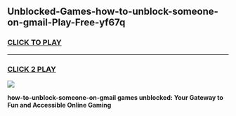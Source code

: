 
## Unblocked-Games-how-to-unblock-someone-on-gmail-Play-Free-yf67q
<h3>
<a href="https://premium76.site?title=how-to-unblock-someone-on-gmail&ref=10A">CLICK TO PLAY</a></h3>
<hr>

<h3>
<a href="https://premium76.site?title=how-to-unblock-someone-on-gmail&ref=10A">CLICK 2 PLAY</a>
  
</h3>

<a href="https://premium76.site?title=how-to-unblock-someone-on-gmail&ref=10A"><img src="https://clearcache.store/games.png"></a>


**how-to-unblock-someone-on-gmail games unblocked: Your Gateway to Fun and Accessible Online Gaming**
